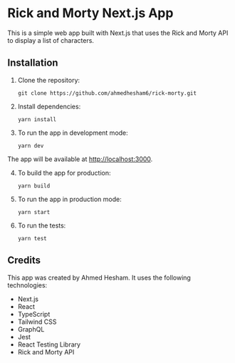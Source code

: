 # Rick and Morty Next.js App

This is a simple web app built with Next.js that uses the Rick and Morty API to display a list of characters.

## Installation

1. Clone the repository:

    ```
    git clone https://github.com/ahmedhesham6/rick-morty.git
    ```

2. Install dependencies:

    ```
    yarn install
    ```

3. To run the app in development mode:

    ```
    yarn dev
    ```
The app will be available at [http://localhost:3000](http://localhost:3000).

4. To build the app for production:

    ```
    yarn build
    ```

5. To run the app in production mode:

    ```
    yarn start
    ```

6. To run the tests:
    
    ```
    yarn test
    ```

## Credits

This app was created by Ahmed Hesham. It uses the following technologies:

- Next.js
- React
- TypeScript
- Tailwind CSS
- GraphQL
- Jest
- React Testing Library
- Rick and Morty API